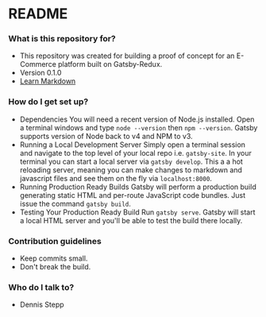# README #

### What is this repository for? ###

* This repository was created for building a proof of concept for an E-Commerce platform built on Gatsby-Redux.
* Version 0.1.0
* [Learn Markdown](https://bitbucket.org/tutorials/markdowndemo)

### How do I get set up? ###

* Dependencies
You will need a recent version of Node.js installed. Open a terminal windows and type ````node --version```` then ````npm --version````. Gatsby supports version of Node back to v4 and NPM to v3.
* Running a Local Development Server
Simply open a terminal session and navigate to the top level of your local repo i.e. ````gatsby-site````. In your terminal you can start a local server via ````gatsby develop````. This a a hot reloading server, meaning you can make changes to markdown and javascript files and see them on the fly via ````localhost:8000````.
* Running Production Ready Builds
Gatsby will perform a production build generating static HTML and per-route JavaScript code bundles. Just issue the command ````gatsby build````.
* Testing Your Production Ready Build
Run ````gatsby serve````. Gatsby will start a local HTML server and you'll be able to test the build there locally.


### Contribution guidelines ###

* Keep commits small. 
* Don't break the build.

### Who do I talk to? ###

* Dennis Stepp